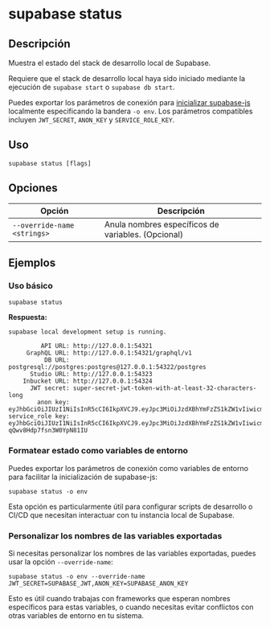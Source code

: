 # supabase status

## Descripción

Muestra el estado del stack de desarrollo local de Supabase.

Requiere que el stack de desarrollo local haya sido iniciado mediante la ejecución de `supabase start` o `supabase db start`.

Puedes exportar los parámetros de conexión para [inicializar supabase-js](https://supabase.com/docs/reference/javascript/initializing) localmente especificando la bandera `-o env`. Los parámetros compatibles incluyen `JWT_SECRET`, `ANON_KEY` y `SERVICE_ROLE_KEY`.

## Uso

```
supabase status [flags]
```

## Opciones

|Opción|Descripción|
|---|---|
|`--override-name <strings>`|Anula nombres específicos de variables. (Opcional)|

## Ejemplos

### Uso básico

```
supabase status
```

**Respuesta:**

```
supabase local development setup is running.

         API URL: http://127.0.0.1:54321
     GraphQL URL: http://127.0.0.1:54321/graphql/v1
          DB URL: postgresql://postgres:postgres@127.0.0.1:54322/postgres
      Studio URL: http://127.0.0.1:54323
    Inbucket URL: http://127.0.0.1:54324
      JWT secret: super-secret-jwt-token-with-at-least-32-characters-long
        anon key: eyJhbGciOiJIUzI1NiIsInR5cCI6IkpXVCJ9.eyJpc3MiOiJzdXBhYmFzZS1kZW1vIiwicm9sZSI6ImFub24iLCJleHAiOjE5ODM4MTI5OTZ9.CRXP1A7WOeoJeXxjNni43kdQwgnWNReilDMblYTn_I0
service_role key: eyJhbGciOiJIUzI1NiIsInR5cCI6IkpXVCJ9.eyJpc3MiOiJzdXBhYmFzZS1kZW1vIiwicm9sZSI6InNlcnZpY2Vfcm9sZSIsImV4cCI6MTk4MzgxMjk5Nn0.EGIM96RAZx35lJzdJsyH-qQwv8Hdp7fsn3W0YpN81IU
```

### Formatear estado como variables de entorno

Puedes exportar los parámetros de conexión como variables de entorno para facilitar la inicialización de supabase-js:

```
supabase status -o env
```

Esta opción es particularmente útil para configurar scripts de desarrollo o CI/CD que necesitan interactuar con tu instancia local de Supabase.

### Personalizar los nombres de las variables exportadas

Si necesitas personalizar los nombres de las variables exportadas, puedes usar la opción `--override-name`:

```
supabase status -o env --override-name JWT_SECRET=SUPABASE_JWT,ANON_KEY=SUPABASE_ANON_KEY
```

Esto es útil cuando trabajas con frameworks que esperan nombres específicos para estas variables, o cuando necesitas evitar conflictos con otras variables de entorno en tu sistema.